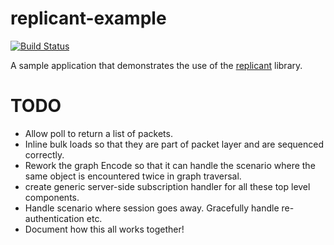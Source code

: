 replicant-example
=================

[![Build Status](https://secure.travis-ci.org/realityforge/replicant-example.png?branch=master)](http://travis-ci.org/realityforge/replicant-example)

A sample application that demonstrates the use of the [replicant](https://github.com/realityforge/replicant) library.

TODO
====

* Allow poll to return a list of packets.
* Inline bulk loads so that they are part of packet layer and are sequenced correctly.
* Rework the graph Encode so that it can handle the scenario where the same object is encountered twice in graph traversal.
* create generic server-side subscription handler for all these top level components.
* Handle scenario where session goes away. Gracefully handle re-authentication etc.
* Document how this all works together!
